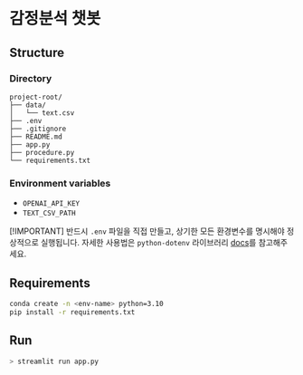 # 감정분석 챗봇

## Structure

### Directory

```
project-root/
├── data/
│   └── text.csv
├── .env
├── .gitignore
├── README.md
├── app.py
├── procedure.py
└── requirements.txt
```

### Environment variables

- `OPENAI_API_KEY`
- `TEXT_CSV_PATH`

[!IMPORTANT] 반드시 `.env` 파일을 직접 만들고, 상기한 모든 환경변수를 명시해야 정상적으로 실행됩니다. 자세한 사용법은 `python-dotenv` 라이브러리 [docs](https://pypi.org/project/python-dotenv/)를 참고해주세요.

## Requirements

```bash
conda create -n <env-name> python=3.10
pip install -r requirements.txt
```

## Run

```bash
> streamlit run app.py
```
